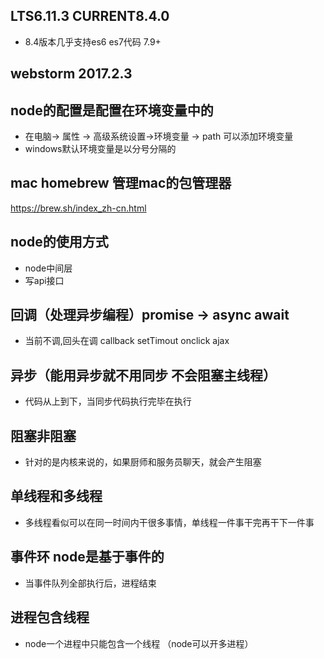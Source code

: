 ## LTS6.11.3 CURRENT8.4.0
- 8.4版本几乎支持es6 es7代码 7.9+

## webstorm 2017.2.3

## node的配置是配置在环境变量中的
- 在电脑-> 属性 -> 高级系统设置->环境变量 -> path 可以添加环境变量
- windows默认环境变量是以分号分隔的


## mac homebrew 管理mac的包管理器
https://brew.sh/index_zh-cn.html


## node的使用方式
- node中间层
- 写api接口

## 回调（处理异步编程）promise -> async await
- 当前不调,回头在调
callback setTimout onclick ajax

## 异步（能用异步就不用同步 不会阻塞主线程）
- 代码从上到下，当同步代码执行完毕在执行

## 阻塞非阻塞
- 针对的是内核来说的，如果厨师和服务员聊天，就会产生阻塞

## 单线程和多线程
- 多线程看似可以在同一时间内干很多事情，单线程一件事干完再干下一件事

## 事件环 node是基于事件的
- 当事件队列全部执行后，进程结束

## 进程包含线程
- node一个进程中只能包含一个线程 （node可以开多进程）